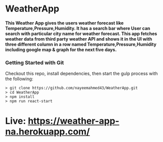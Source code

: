 # WeatherApp

#### This Weather App gives the users weather forecast like Temperature,Pressure,Humidity. It has a search bar where User can search with particular city name for weather forecast. This app fetches weather data from third party weather API and shows it in the UI with three different column in a row named Temperature,Pressure,Humidity including google map & graph for the next five days.


### Getting Started with Git

Checkout this repo, install dependencies, then start the gulp process with the following:

```
> git clone https://github.com/nayeemahmed43/WeatherApp.git
> cd WeatherApp
> npm install
> npm run react-start
```

# Live: https://weather-app-na.herokuapp.com/



